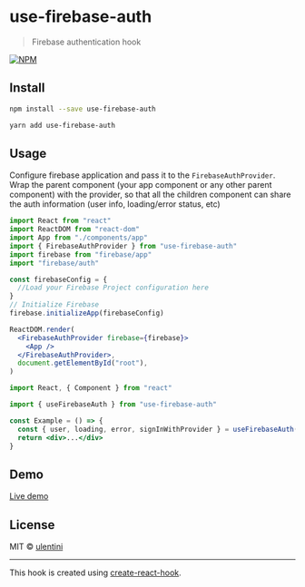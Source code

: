 # use-firebase-auth

> Firebase authentication hook

[![NPM](https://img.shields.io/npm/v/use-firebase-auth.svg)](https://www.npmjs.com/package/use-firebase-auth)

## Install

```bash
npm install --save use-firebase-auth
```

```bash
yarn add use-firebase-auth
```

## Usage

Configure firebase application and pass it to the `FirebaseAuthProvider`.
Wrap the parent component (your app component or any other parent component) with the provider, so that all the children component can share the auth information (user info, loading/error status, etc)

```jsx
import React from "react"
import ReactDOM from "react-dom"
import App from "./components/app"
import { FirebaseAuthProvider } from "use-firebase-auth"
import firebase from "firebase/app"
import "firebase/auth"

const firebaseConfig = {
  //Load your Firebase Project configuration here
}
// Initialize Firebase
firebase.initializeApp(firebaseConfig)

ReactDOM.render(
  <FirebaseAuthProvider firebase={firebase}>
    <App />
  </FirebaseAuthProvider>,
  document.getElementById("root"),
)
```

```jsx
import React, { Component } from "react"

import { useFirebaseAuth } from "use-firebase-auth"

const Example = () => {
  const { user, loading, error, signInWithProvider } = useFirebaseAuth()
  return <div>...</div>
}
```

## Demo

[Live demo](http://use-firebase-auth.netlify.com/)

## License

MIT © [ulentini](https://github.com/ulentini)

---

This hook is created using [create-react-hook](https://github.com/hermanya/create-react-hook).
